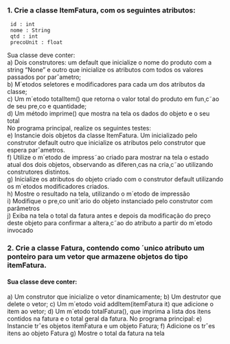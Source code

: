 ### 1. Crie a classe ItemFatura, com os seguintes atributos:
```
 id : int 
 nome : String 
 qtd : int 
 precoUnit : float 
```
Sua classe deve conter: <br>
a) Dois construtores: um default que inicialize o nome do produto com a string “None” e outro
que inicialize os atributos com todos os valores passados por parˆametro; <br>
b) M´etodos seletores e modificadores para cada um dos atributos da classe; <br>
c) Um m´etodo totalItem() que retorna o valor total do produto em fun¸c˜ao de seu pre¸co e
quantidade; <br> 
d) Um método imprime() que mostra na tela os dados do objeto e o seu total <br>
No programa principal, realize os seguintes testes: <br>
e) Instancie dois objetos da classe ItemFatura. Um inicializado pelo construtor default outro
que inicialize os atributos pelo construtor que espera parˆametros. <br>
f) Utilize o m´etodo de impress˜ao criado para mostrar na tela o estado atual dos dois objetos,
observando as diferen¸cas na cria¸c˜ao utilizando construtores distintos. <br>
g) Inicialize os atributos do objeto criado com o construtor default utilizando os m´etodos modificadores criados. <br>
h) Mostre o resultado na tela, utilizando o m´etodo de impressão <br>
i) Modifique o pre¸co unit´ario do objeto instanciado pelo construtor com parâmetros <br>
j) Exiba na tela o total da fatura antes e depois da modificação do preço deste objeto para
confirmar a altera¸c˜ao do atributo a partir do m´etodo invocado <br>

### 2. Crie a classe Fatura, contendo como ´unico atributo um ponteiro para um vetor que armazene objetos do tipo itemFatura.
#### Sua classe deve conter:
a) Um construtor que inicialize o vetor dinamicamente;
b) Um destrutor que delete o vetor;
c) Um m´etodo void addItem(itemFatura it) que adicione o item ao vetor;
d) Um m´etodo totalFatura(), que imprima a lista dos itens contidos na fatura e o total geral
da fatura.
No programa principal:
e) Instancie trˆes objetos itemFatura e um objeto Fatura;
f) Adicione os trˆes itens ao objeto Fatura
g) Mostre o total da fatura na tela
